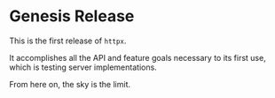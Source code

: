 # Genesis Release

This is the first release of `httpx`.

It accomplishes all the API and feature goals necessary to its first use, which is testing server implementations.

From here on, the sky is the limit. 
